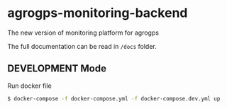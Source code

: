 # agrogps-monitoring-backend
The new version of monitoring platform for agrogps

The full documentation can be read in `/docs` folder.

## DEVELOPMENT Mode

Run docker file

```sh
$ docker-compose -f docker-compose.yml -f docker-compose.dev.yml up
```